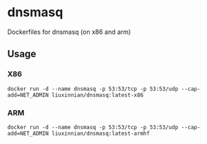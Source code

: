 # dnsmasq

Dockerfiles for dnsmasq (on x86 and arm)

## Usage

### X86
	docker run -d --name dnsmasq -p 53:53/tcp -p 53:53/udp --cap-add=NET_ADMIN liuxinnian/dnsmasq:latest-x86
### ARM
	docker run -d --name dnsmasq -p 53:53/tcp -p 53:53/udp --cap-add=NET_ADMIN liuxinnian/dnsmasq:latest-armhf